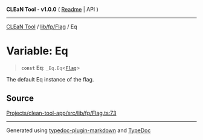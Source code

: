**CLEaN Tool - v1.0.0** ( [Readme](../../../../README.md) \| API )

***

[CLEaN Tool](../../../../modules.md) / [lib/fp/Flag](../README.md) / Eq

# Variable: Eq

> **`const`** **Eq**: `_Eq.Eq`\<[`Flag`](../interfaces/Flag.md)\>

The default Eq instance of the flag.

## Source

[Projects/clean-tool-app/src/lib/fp/Flag.ts:73](https://github.com/yuckyh/clean-tool-app/)

***

Generated using [typedoc-plugin-markdown](https://www.npmjs.com/package/typedoc-plugin-markdown) and [TypeDoc](https://typedoc.org/)
